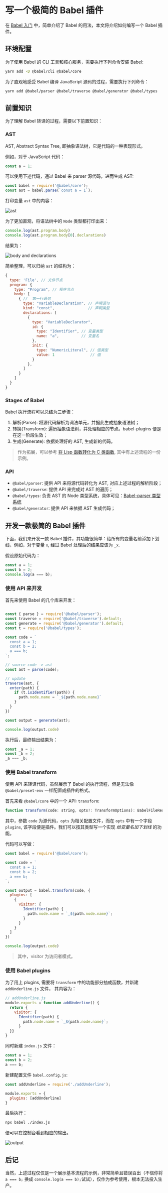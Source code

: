 # 写一个极简的 Babel 插件

在 [Babel 入门](../Babel入门/README.md) 中，简单介绍了 Babel 的用法，本文将介绍如何编写一个 Babel 插件。

## 环境配置

为了使用 Babel 的 CLI 工具和核心服务，需要执行下列命令安装 Babel:

```sh
yarn add -D @babel/cli @babel/core
```

为了直观地感受 Babel 编译 JavaScript 源码的过程，需要执行下列命令：

```sh
yarn add @babel/parser @babel/traverse @babel/generator @babel/types
```

## 前置知识

为了理解 Babel 转译的过程，需要以下前置知识：

### AST

AST, Abstract Syntax Tree, 即抽象语法树，它是代码的一种表现形式。

例如，对于 JavaScript 代码：

```javascript
const a = 1;
```

可以使用下述代码，通过 Babel 来 parser 源代码，进而生成 AST:

```javascript
const babel = require('@babel/core');
const ast = babel.parse(`const a = 1`);
```

打印变量 `ast` 中的内容：

![ast](https://img-blog.csdnimg.cn/20210507235535543.png)

为了更加直观，将语法树中的 `Node` 类型都打印出来：

```js
console.log(ast.program.body)
console.log(ast.program.body[0].declarations)
```

结果为：

![body and declarations](https://img-blog.csdnimg.cn/20210507235845553.png)

简单整理，可以归纳 `ast` 的结构为：

```javascript
{
  type: 'File', // 文件节点
  program: {    
    type: "Program", // 程序节点
    body: [
      { //  第一行语句
        type: "VariableDeclaration", // 声明语句
        kind: "const",               // 声明类型
        declarations: [
          { 
            type: "VariableDeclarator",
            id: {
              type: "Identifier", // 变量类型
              name: "a",          // 变量名
            },
            init: {
              type: "NumericLiteral", // 值类型
              value: 1                // 值
            }
          },
        ]
      }
    ]
  }
}
```

### Stages of Babel

Babel 执行流程可以总结为三步骤：

1. 解析(Parse): 将源代码解析为词法单元，并据此生成抽象语法树；
2. 转换(Transform): 遍历抽象语法树，并处理相应的节点。babel-plugins 便是在这一阶段生效；
3. 生成(Generate): 依据处理好的 AST, 生成新的代码。

> 作为拓展，可以参考 [将 Lisp 函数转化为 C 类函数](../将Lisp函数转化为C类函数/README.md), 其中有上述流程的一份示例。

### API

- `@babel/parser`: 提供 API 来将源代码转化为 AST, 对应上述过程的解析阶段；
- `@babel/traverse`: 提供 API 来完成对 AST 的遍历；
- `@babel/types`: 负责 AST 的 Node 类型系统，具体可见：[Babel-parser 类型系统](https://github.com/babel/babel/blob/master/packages/babel-parser/ast/spec.md)
- `@babel/generator`: 提供 API 来依据 AST 生成代码；

## 开发一款极简的 Babel 插件

下面，我们来开发一款 Babel 插件，其功能很简单：给所有的变量名前添加下划线，例如，对于变量 `x`, 经过 Babel 处理后的结果应该为 `_x`.

假设原始代码为：

```javascript
const a = 1;
const b = 2;
console.log(a === b);
```

### 使用 API 来开发

首先来使用 Babel 的几个库来开发：

```javascript

const { parse } = require('@babel/parser');
const traverse = require('@babel/traverse').default;
const generate = require('@babel/generator').default;
const t = require('@babel/types');

const code = `
  const a = 1;
  const b = 2;
  a === b;
`;

// source code -> ast
const ast = parse(code);

// update
traverse(ast, {
  enter(path) {
    if (t.isIdentifier(path)) {
      path.node.name = `_${path.node.name}`
    }
  }
})

const output = generate(ast);

console.log(output.code)
```

执行后，最终输出结果为：

```javascript
const _a = 1;
const _b = 2;
_a === _b;
```

### 使用 Babel transform

使用 API 来转译代码，虽然展示了 Babel 的执行流程，但是无法像 `@babel/preset-env` 一样配置成插件的格式。

首先来看 `@babel/core` 中的一个 API: `transform`:

```javascript
function transform(code: string, opts?: TransformOptions): BabelFileResult | null;
```

其中，参数 `code` 为源代码，`opts` 为相关配置文件，而在 `opts` 中有一个字段 `plugins`, 该字段便是插件。我们可以按其类型写一个实现 *给变量名加下划线* 的功能。

代码可以写做：

```javascript
const babel = require('@babel/core');

const code = `
  const a = 1;
  const b = 2;
  a === b;
`;

const output = babel.transform(code, {
  plugins: [
    {
      visitor: {
        Identifier(path) {
          path.node.name = `_${path.node.name}`;
        }
      }
    }
  ]
})

console.log(output.code)
```

> 其中，visitor 为访问者模式。

### 使用 Babel plugins

为了用上 plugins, 需要将 `transform` 中的功能部分抽成函数，并新建 `addUnderline.js` 文件， 其内容为：

```javascript
// addUnderline.js
module.exports = function addUnderline() {
  return {
    visitor: {
      Identifier(path) {
        path.node.name = `_${path.node.name}`;
      }
  }}
}
```

同时新建 `index.js` 文件：

```javascript
const a = 1;
const b = 2;
a === b;
```

新建配置文件 `babel.config.js`:

```javascript
const addUnderline = require('./addUnderline');

module.exports = {
  plugins: [addUnderline]
}
```

最后执行：

```sh
npx babel ./index.js
```

便可以在控制台看到相应的输出。

![output](https://img-blog.csdnimg.cn/20210508004556335.png)

## 后记

当然，上述过程仅仅是一个展示基本流程的示例，非常简单且错误百出（不信你将 `a === b;` 换成 `console.log(a === b);`试试），仅作为参考使用，根本无法投入生产。
